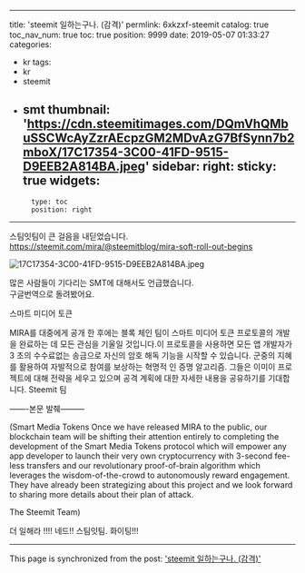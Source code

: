 
---
title: 'steemit 일하는구나. (감격)'
permlink: 6xkzxf-steemit
catalog: true
toc_nav_num: true
toc: true
position: 9999
date: 2019-05-07 01:33:27
categories:
- kr
tags:
- kr
- steemit
- smt
thumbnail: 'https://cdn.steemitimages.com/DQmVhQMbuSSCWcAyZzrAEcpzGM2MDvAzG7BfSynn7b2mboX/17C17354-3C00-41FD-9515-D9EEB2A814BA.jpeg'
sidebar:
    right:
        sticky: true
widgets:
    -
        type: toc
        position: right
---


스팀잇팀이 큰 걸음을 내딛었습니다.  
https://steemit.com/mira/@steemitblog/mira-soft-roll-out-begins

![17C17354-3C00-41FD-9515-D9EEB2A814BA.jpeg](https://cdn.steemitimages.com/DQmVhQMbuSSCWcAyZzrAEcpzGM2MDvAzG7BfSynn7b2mboX/17C17354-3C00-41FD-9515-D9EEB2A814BA.jpeg)

많은 사람들이 기다리는 SMT에 대해서도 언급했습니다.  
구글번역으로 돌려봤어요.  


스마트 미디어 토큰 

MIRA를 대중에게 공개 한 후에는 블록 체인 팀이 스마트 미디어 토큰 프로토콜의 개발을 완료하는 데 모든 관심을 기울일 것입니다.이 프로토콜을 사용하면 모든 앱 개발자가 3 초의 수수료없는 송금으로 자신의 암호 해독 기능을 시작할 수 있습니다. 군중의 지혜를 활용하여 자발적으로 참여를 보상하는 혁명적 인 증명 알고리즘. 그들은 이미이 프로젝트에 대해 전략을 세우고 있으며 공격 계획에 대한 자세한 내용을 공유하기를 기대합니다. Steemit 팀

——-본문 발췌———


(Smart Media Tokens
Once we have released MIRA to the public, our blockchain team will be shifting their attention entirely to completing the development of the Smart Media Tokens protocol which will empower any app developer to launch their very own cryptocurrency with 3-second fee-less transfers and our revolutionary proof-of-brain algorithm which leverages the wisdom-of-the-crowd to autonomously reward engagement. They have already been strategizing about this project and we look forward to sharing more details about their plan of attack.

The Steemit Team)

더 일해라 !!!! 네드!! 스팀잇팀.  화이팅!!!

- - -

This page is synchronized from the post: ['steemit 일하는구나. (감격)'](https://steemit.com/@kingbit/6xkzxf-steemit)
